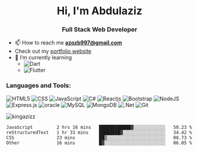 <h1 align="center">Hi, I'm Abdulaziz</h1>
<h3 align="center">Full Stack Web Developer</h3>

- 📫 How to reach me **azozb997@gmail.com**
-   Check out my [portfolio website](https://abdulaziz-alsunaydi-portfolio.herokuapp.com/)
- 🌱 I’m currently learning 
  * ![Dart](https://img.shields.io/badge/dart-%230175C2.svg?style=for-the-badge&logo=dart&logoColor=white)
  * ![Flutter](https://img.shields.io/badge/Flutter-%2302569B.svg?style=for-the-badge&logo=Flutter&logoColor=white)

<h3 align="left">Languages and Tools:</h3>

![HTML5](https://img.shields.io/badge/html5-%23E34F26.svg?style=for-the-badge&logo=html5&logoColor=white)
![CSS](https://img.shields.io/badge/css3-%231572B6.svg?style=for-the-badge&logo=css3&logoColor=white)
![JavaScript](https://img.shields.io/badge/javascript-%23323330.svg?style=for-the-badge&logo=javascript&logoColor=%23F7DF1E)
![C#](https://img.shields.io/badge/c%23-%23239120.svg?style=for-the-badge&logo=c-sharp&logoColor=white)
![Reactjs](https://img.shields.io/badge/reactjs-%2335495e.svg?style=for-the-badge&logo=react&logoC)
![Bootstrap](https://img.shields.io/badge/bootstrap-%23563D7C.svg?style=for-the-badge&logo=bootstrap&logoColor=white)
![NodeJS](https://img.shields.io/badge/node.js-6DA55F?style=for-the-badge&logo=node.js&logoColor=white)
![Express.js](https://img.shields.io/badge/express.js-%23404d59.svg?style=for-the-badge&logo=express&logoColor=%2361DAFB)
![oracle](https://img.shields.io/badge/oracle-%2335495e.svg?style=for-the-badge&logo=oracle&logoColor=red)
![MySQL](https://img.shields.io/badge/mysql-%2300f.svg?style=for-the-badge&logo=mysql&logoColor=white&color=000)
![MongoDB](https://img.shields.io/badge/MongoDB-%234ea94b.svg?style=for-the-badge&logo=mongodb&logoColor=white)
![.Net](https://img.shields.io/badge/.NET-5C2D91?style=for-the-badge&logo=.net&logoColor=white)
![Git](https://img.shields.io/badge/git-%23F05033.svg?style=for-the-badge&logo=git&logoColor=white)

<p><img align="center" src="https://github-readme-stats.vercel.app/api/top-langs?username=kingazizz&exclude_repo=stay-safe-game&show_icons=true&locale=en&layout=compact" alt="kingazizz" /></p>
<!--START_SECTION:waka-->

```text
JavaScript         2 hrs 16 mins   ████████████▓░░░░░░░░░░░░   50.23 %
reStructuredText   1 hr 33 mins    ████████▓░░░░░░░░░░░░░░░░   34.42 %
CSS                23 mins         ██▒░░░░░░░░░░░░░░░░░░░░░░   08.73 %
Other              16 mins         █▓░░░░░░░░░░░░░░░░░░░░░░░   06.05 %
```

<!--END_SECTION:waka-->
